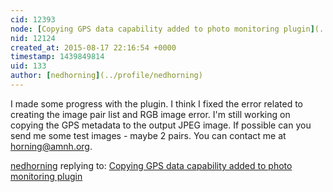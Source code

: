 ```yaml
---
cid: 12393
node: [Copying GPS data capability added to photo monitoring plugin](../notes/nedhorning/08-06-2015/copying-gps-data-capability-added-to-photo-monitoring-plugin)
nid: 12124
created_at: 2015-08-17 22:16:54 +0000
timestamp: 1439849814
uid: 133
author: [nedhorning](../profile/nedhorning)
---
```


I made some progress with the plugin. I think I fixed the error related to creating the image pair list and RGB image error. I'm still working on copying the GPS metadata to the output JPEG image. If possible can you send me some test images - maybe 2 pairs. You can contact me at horning@amnh.org. 

[nedhorning](../profile/nedhorning) replying to: [Copying GPS data capability added to photo monitoring plugin](../notes/nedhorning/08-06-2015/copying-gps-data-capability-added-to-photo-monitoring-plugin)

